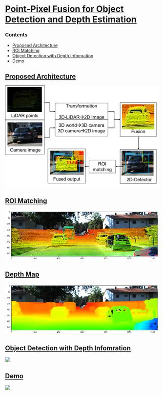  # [Point-Pixel Fusion for Object Detection and Depth Estimation](https://ieeexplore.ieee.org/abstract/document/9902697/)

<p align="center">
	<a href="https://ieeexplore.ieee.org/abstract/document/9902697/">
</p>

### Contents
- Proposed Architecture
- ROI Matching
- Object Detection with Depth Infomration
- Demo

## Proposed Architecture

![](figures/Abstract.png)

## ROI Matching

![](figures/fusion.png)

## Depth Map

![](figures/depth.png)

## Object Detection with Depth Infomration

![](figures/result1.TIF)

## Demo

![](figures/Demo.gif)
